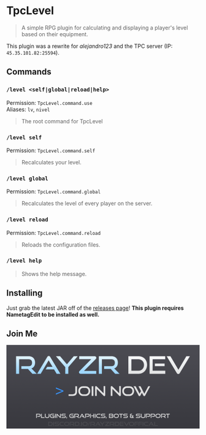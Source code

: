 # TpcLevel

> A simple RPG plugin for calculating and displaying a player's level based on their equipment.

This plugin was a rewrite for *alejandro123* and the TPC server (IP: `45.35.101.82:25594`).

## Commands

### `/level <self|global|reload|help>`
Permission: `TpcLevel.command.use`  
Aliases: `lv`, `nivel`
> The root command for TpcLevel

### `/level self`
Permission: `TpcLevel.command.self`
> Recalculates your level.

### `/level global`
Permission: `TpcLevel.command.global`
> Recalculates the level of every player on the server.

### `/level reload`
Permission: `TpcLevel.command.reload`
> Reloads the configuration files.

### `/level help`
> Shows the help message.

## Installing

Just grab the latest JAR off of the [releases page](https://github.com/Rayzr522/TpcLevel/releases)! **This plugin requires NametagEdit to be installed as well.**

## Join Me

[![Discord Badge](https://github.com/Rayzr522/ProjectResources/raw/master/RayzrDev/badge-small.png)](https://discord.io/rayzrdevofficial)
